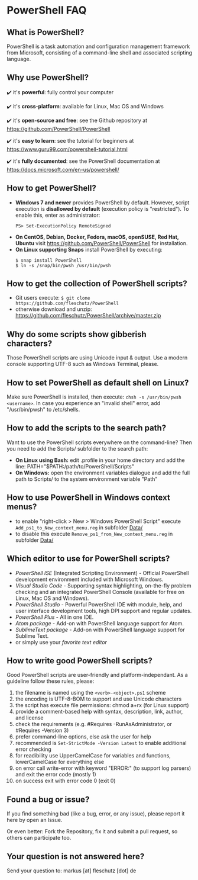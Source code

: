 PowerShell FAQ
==============

What is PowerShell?
-------------------
PowerShell is a task automation and configuration management framework from Microsoft, consisting of a command-line shell and associated scripting language. 

Why use PowerShell?
-------------------
✔️ it's **powerful**: fully control your computer

✔️ it's **cross-platform**: available for Linux, Mac OS and Windows

✔️ it's **open-source and free**: see the Github repository at https://github.com/PowerShell/PowerShell 

✔️ it's **easy to learn**: see the tutorial for beginners at https://www.guru99.com/powershell-tutorial.html

✔️ it's **fully documented**: see the PowerShell documentation at https://docs.microsoft.com/en-us/powershell/

How to get PowerShell?
----------------------
* **Windows 7 and newer** provides PowerShell by default. However, script execution is **disallowed by default** (execution policy is "restricted"). To enable this, enter as administrator:
   ```
   PS> Set-ExecutionPolicy RemoteSigned
   ```
* **On CentOS, Debian, Docker, Fedora, macOS, openSUSE, Red Hat, Ubuntu** visit https://github.com/PowerShell/PowerShell for installation.
* **On Linux supporting Snaps** install PowerShell by executing:
   ```
   $ snap install PowerShell
   $ ln -s /snap/bin/pwsh /usr/bin/pwsh
   ```

How to get the collection of PowerShell scripts?
------------------------------------------------
* Git users execute: `$ git clone https://github.com/fleschutz/PowerShell`
* otherwise download and unzip: https://github.com/fleschutz/PowerShell/archive/master.zip


Why do some scripts show gibberish characters?
----------------------------------------------
Those PowerShell scripts are using Unicode input & output. Use a modern console supporting UTF-8 such as Windows Terminal, please.


How to set PowerShell as default shell on Linux?
------------------------------------------------
Make sure PowerShell is installed, then execute: `chsh -s /usr/bin/pwsh <username>`. In case you experience an "invalid shell" error, add "/usr/bin/pwsh" to /etc/shells.


How to add the scripts to the search path?
------------------------------------------
Want to use the PowerShell scripts everywhere on the command-line? Then you need to add the Scripts/ subfolder to the search path:

* **On Linux using Bash:** edit .profile in your home directory and add the line: PATH="$PATH:/path/to/PowerShell/Scripts"
* **On Windows:** open the environment variables dialogue and add the full path to Scripts/ to the system environment variable "Path"


How to use PowerShell in Windows context menus?
-----------------------------------------------
* to enable "right-click > New > Windows PowerShell Script" execute `Add_ps1_to_New_context_menu.reg` in subfolder [Data/](../Data)
* to disable this execute `Remove_ps1_from_New_context_menu.reg` in subfolder [Data/](../Data)


Which editor to use for PowerShell scripts?
-------------------------------------------
* *PowerShell ISE* (Integrated Scripting Environment) - Official PowerShell development environment included with Microsoft Windows.
* *Visual Studio Code* - Supporting syntax highlighting, on-the-fly problem checking and an integrated PowerShell Console (available for free on Linux, Mac OS and Windows).
* *PowerShell Studio* - Powerful PowerShell IDE with module, help, and user interface development tools, high DPI support and regular updates.
* *PowerShell Plus* - All in one IDE.
* *Atom package* - Add-on with PowerShell language support for Atom.
* *SublimeText package* - Add-on with PowerShell language support for Sublime Text.
* or simply use your *favorite text editor*


How to write good PowerShell scripts?
-------------------------------------
Good PowerShell scripts are user-friendly and platform-independant. As a guideline follow these rules, please:

1. the filename is named using the `<verb>-<object>.ps1` scheme
2. the encoding is UTF-8-BOM to support and use Unicode characters
3. the script has execute file permissions: chmod a+rx <file> (for Linux support)
4. provide a comment-based help with syntax, description, link, author, and license
5. check the requirements (e.g. #Requires -RunAsAdministrator, or #Requires -Version 3)
6. prefer command-line options, else ask the user for help
7. recommended is `Set-StrictMode -Version Latest` to enable additional error checking
8. for readibility use UpperCamelCase for variables and functions, lowerCamelCase for everything else
9. on error call write-error with keyword "ERROR:" (to support log parsers) and exit the error code (mostly 1)
10. on success exit with error code 0 (exit 0)


Found a bug or issue?
---------------------
If you find something bad (like a bug, error, or any issue), please report it here by open an Issue.

Or even better: Fork the Repository, fix it and submit a pull request, so others can participate too.  


Your question is not answered here?
-----------------------------------
Send your question to: markus [at] fleschutz [dot] de
